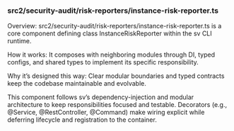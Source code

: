 ### src2/security-audit/risk-reporters/instance-risk-reporter.ts

Overview: src2/security-audit/risk-reporters/instance-risk-reporter.ts is a core component defining class InstanceRiskReporter within the sv CLI runtime.

How it works: It composes with neighboring modules through DI, typed configs, and shared types to implement its specific responsibility.

Why it’s designed this way: Clear modular boundaries and typed contracts keep the codebase maintainable and evolvable.

This component follows sv’s dependency-injection and modular architecture to keep responsibilities focused and testable. Decorators (e.g., @Service, @RestController, @Command) make wiring explicit while deferring lifecycle and registration to the container.
